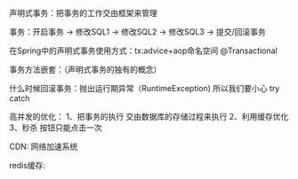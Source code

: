 声明式事务：把事务的工作交由框架来管理

事务：开启事务 -> 修改SQL1 -> 修改SQL2 -> 修改SQL3 -> 提交/回滚事务

在Spring中的声明式事务使用方式：tx:advice+aop命名空间
                              @Transactional

事务方法嵌套：（声明式事务的独有的概念）

什么时候回滚事务：抛出运行期异常（RuntimeException)
所以我们要小心  try catch


高并发的优化：
1、把事务的执行 交由数据库的存储过程来执行
2、利用缓存优化
3、秒杀 按钮只能点击一次

CDN:
网络加速系统

redis缓存: